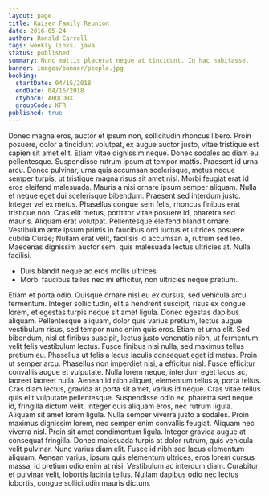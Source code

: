 ```yaml
---
layout: page
title: Kaiser Family Reunion
date: 2016-05-24
author: Ronald Carroll
tags: weekly links, java
status: published
summary: Nunc mattis placerat neque at tincidunt. In hac habitasse.
banner: images/banner/people.jpg
booking:
  startDate: 04/15/2018
  endDate: 04/16/2018
  ctyhocn: ABQCOHX
  groupCode: KFR
published: true
---
```

Donec magna eros, auctor et ipsum non, sollicitudin rhoncus libero. Proin posuere, dolor a tincidunt volutpat, ex augue auctor justo, vitae tristique est sapien sit amet elit. Etiam vitae dignissim neque. Donec sodales ac diam eu pellentesque. Suspendisse rutrum ipsum at tempor mattis. Praesent id urna arcu. Donec pulvinar, urna quis accumsan scelerisque, metus neque semper turpis, ut tristique magna risus sit amet nisl. Morbi feugiat erat id eros eleifend malesuada. Mauris a nisi ornare ipsum semper aliquam.
Nulla et neque eget dui scelerisque bibendum. Praesent sed interdum justo. Integer vel ex metus. Phasellus congue sem felis, rhoncus finibus erat tristique non. Cras elit metus, porttitor vitae posuere id, pharetra sed mauris. Aliquam erat volutpat. Pellentesque eleifend blandit ornare. Vestibulum ante ipsum primis in faucibus orci luctus et ultrices posuere cubilia Curae; Nullam erat velit, facilisis id accumsan a, rutrum sed leo. Maecenas dignissim auctor sem, quis malesuada lectus ultricies at. Nulla facilisi.

* Duis blandit neque ac eros mollis ultrices
* Morbi faucibus tellus nec mi efficitur, non ultricies neque pretium.

Etiam et porta odio. Quisque ornare nisl eu ex cursus, sed vehicula arcu fermentum. Integer sollicitudin, elit a hendrerit suscipit, risus ex congue lorem, et egestas turpis neque sit amet ligula. Donec egestas dapibus aliquam. Pellentesque aliquam, dolor quis varius pretium, lectus augue vestibulum risus, sed tempor nunc enim quis eros. Etiam et urna elit. Sed bibendum, nisl et finibus suscipit, lectus justo venenatis nibh, ut fermentum velit felis vestibulum lectus. Fusce finibus nisi nulla, sed maximus tellus pretium eu. Phasellus ut felis a lacus iaculis consequat eget id metus. Proin ut semper arcu. Phasellus non imperdiet nisi, a efficitur nisl. Fusce efficitur convallis augue et vulputate. Nulla lorem neque, interdum eget lacus ac, laoreet laoreet nulla. Aenean id nibh aliquet, elementum tellus a, porta tellus. Cras diam lectus, gravida at porta sit amet, varius id neque.
Cras vitae tellus quis elit vulputate pellentesque. Suspendisse odio ex, pharetra sed neque id, fringilla dictum velit. Integer quis aliquam eros, nec rutrum ligula. Aliquam sit amet lorem ligula. Nulla semper viverra justo a sodales. Proin maximus dignissim lorem, nec semper enim convallis feugiat. Aliquam nec viverra nisl. Proin sit amet condimentum ligula. Integer gravida augue at consequat fringilla. Donec malesuada turpis at dolor rutrum, quis vehicula velit pulvinar. Nunc varius diam elit. Fusce id nibh sed lacus elementum aliquam. Aenean varius, ipsum quis elementum ultrices, eros lorem cursus massa, id pretium odio enim at nisi. Vestibulum ac interdum diam. Curabitur et pulvinar velit, lobortis lacinia tellus. Nullam dapibus odio nec lectus lobortis, congue sollicitudin mauris dictum.
